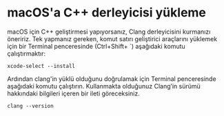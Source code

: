 <h1 data-loc-id="walkthough.mac.install.compiler">macOS'a C++ derleyicisi yükleme</h1>
<p data-loc-id="walkthough.mac.text1">macOS için C++ geliştirmesi yapıyorsanız, Clang derleyicisini kurmanızı öneririz. Tek yapmanız gereken, komut satırı geliştirici araçlarını yüklemek için bir Terminal penceresinde (Ctrl+Shift+ `) aşağıdaki komutu çalıştırmaktır:</p>
<pre><code class="lang-bash">xcode-select --install</code></pre>
<p data-loc-id="walkthough.mac.text2">Ardından clang'in yüklü olduğunu doğrulamak için Terminal penceresinde aşağıdaki komutu çalıştırın. Kullanmakta olduğunuz Clang’in sürümü hakkındaki bilgileri içeren bir ileti göreceksiniz.</p>
<pre><code class="lang-bash">clang --version</code></pre>
